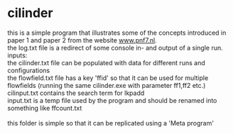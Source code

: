 # cilinder
this is a simple program that illustrates some of the concepts introduced in paper 1 and paper 2 from the website www.pnf7.nl. \
the log.txt file is a redirect of some console in- and output of a single run.\
inputs:\
the cilinder.txt file can be populated with data for different runs and configurations\
the flowfield.txt file has a key 'ffid' so that it can be used for multiple flowfields (running the same cilinder.exe with parameter ff1,ff2 etc.)\
cilinput.txt contains the search term for lkpadd\
input.txt is a temp file used by the program and should be renamed into something like ffcount.txt\
\
this folder is simple so that it can be replicated using a 'Meta program'
